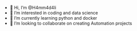 - 👋 Hi, I’m @H4mm4d4li
- 👀 I’m interested in coding and data science
- 🌱 I’m currently learning python and docker
- 💞️ I’m looking to collaborate on creating Automation projects

<!---
H4mm4d4li/H4mm4d4li is a ✨ special ✨ repository because its `README.md` (this file) appears on your GitHub profile.
You can click the Preview link to take a look at your changes.
--->
